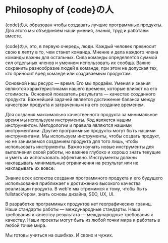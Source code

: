 Philosophy of {code}の人
========================

{code}の人 образован чтобы создавать лучшие программные продукты. Для этого мы
объединяем наши умения, знания, труд и работаем вместе.

{code}の人 это, в первую очередь, люди. Каждый человек превносит свою в лепту в
то, чем станет команда. Мнение и дела каждого члена команды важны для остальных.
Сила команды определяется суммой сил отдельных членов и умением использовать их
сообща. Важно сохранить разнообразие людей в команде, при этом не допуская тех,
кто приносит вред команде или создаваемым продуктам.

Основной наш ресурс &mdash; время. Его мы продаём. Умения и знания являются
характеристиками нашего времени, которые влияют на его стоимость. Основной
показатель результата &mdash; качество созданного продукта. Важнейшей задачей
является достижение баланса между качеством продукта и затраченным на его
создание временем.

Для создания максимально качественного продукта за минимальное время мы
используем инструменты. Код является нашим инструментом. Методологии и правила
являются нашими инструментами. Другие программные продукты могут быть нашими
инструментами. Мы используем инструменты, чтобы создать продукт, но не
занимаемся созданием продукта для того лишь, чтобы использовать инструменты.
Важно изучать новые инструменты для выполнения своей работы, но важнее глубоко
и хорошо знать текущие и уметь их использовать эффективно. Инструменты должны
накладывать минимальные ограничения на результат или не накладывать их вовсе.

Знание всех аспектов создания программного продукта и его будущего использования
приближает к достижению высокого качества реализации продукта. В web'е мы
стремимся к тому, чтобы быть fullstack'ером, знать основы дизайна, SEO, UX, UI.

В разработке программных продуктов нет географических границ. Наши стандарты
работы &mdash; международные стандарты. Наши требования к качеству результата
&mdash; международные требования к качеству. Наши проекты могут быть из любой
точки мира и работать в любой точке мира.

Мы готовы учиться на ошибках. И своих и чужих.

